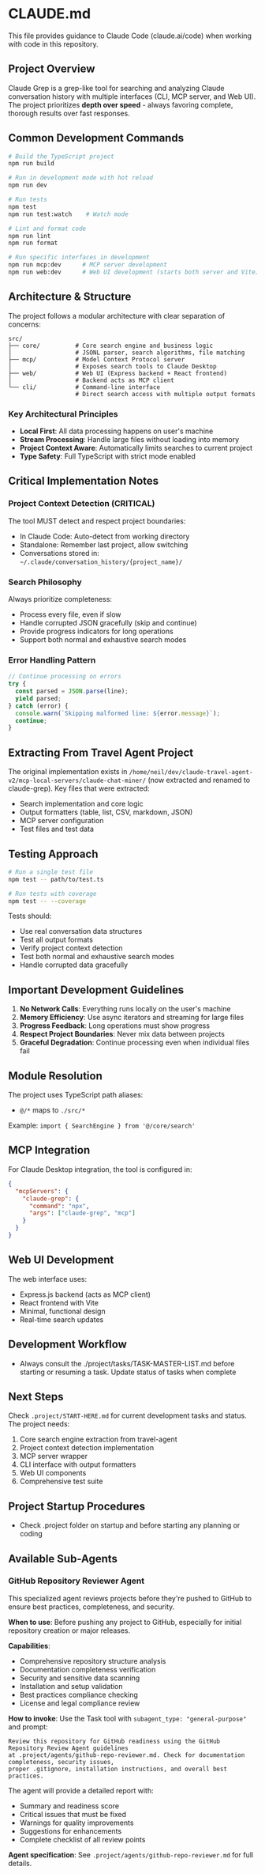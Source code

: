 # CLAUDE.md

This file provides guidance to Claude Code (claude.ai/code) when working with code in this repository.

## Project Overview

Claude Grep is a grep-like tool for searching and analyzing Claude conversation history with multiple interfaces (CLI, MCP server, and Web UI). The project prioritizes **depth over speed** - always favoring complete, thorough results over fast responses.

## Common Development Commands

```bash
# Build the TypeScript project
npm run build

# Run in development mode with hot reload
npm run dev

# Run tests
npm test
npm run test:watch    # Watch mode

# Lint and format code
npm run lint
npm run format

# Run specific interfaces in development
npm run mcp:dev      # MCP server development
npm run web:dev      # Web UI development (starts both server and Vite)
```

## Architecture & Structure

The project follows a modular architecture with clear separation of concerns:

```
src/
├── core/          # Core search engine and business logic
│                  # JSONL parser, search algorithms, file matching
├── mcp/           # Model Context Protocol server
│                  # Exposes search tools to Claude Desktop
├── web/           # Web UI (Express backend + React frontend)
│                  # Backend acts as MCP client
└── cli/           # Command-line interface
                   # Direct search access with multiple output formats
```

### Key Architectural Principles
- **Local First**: All data processing happens on user's machine
- **Stream Processing**: Handle large files without loading into memory
- **Project Context Aware**: Automatically limits searches to current project
- **Type Safety**: Full TypeScript with strict mode enabled

## Critical Implementation Notes

### Project Context Detection (CRITICAL)
The tool MUST detect and respect project boundaries:
- In Claude Code: Auto-detect from working directory
- Standalone: Remember last project, allow switching
- Conversations stored in: `~/.claude/conversation_history/{project_name}/`

### Search Philosophy
Always prioritize completeness:
- Process every file, even if slow
- Handle corrupted JSON gracefully (skip and continue)
- Provide progress indicators for long operations
- Support both normal and exhaustive search modes

### Error Handling Pattern
```typescript
// Continue processing on errors
try {
  const parsed = JSON.parse(line);
  yield parsed;
} catch (error) {
  console.warn(`Skipping malformed line: ${error.message}`);
  continue;
}
```

## Extracting From Travel Agent Project

The original implementation exists in `/home/neil/dev/claude-travel-agent-v2/mcp-local-servers/claude-chat-miner/` (now extracted and renamed to claude-grep). Key files that were extracted:
- Search implementation and core logic
- Output formatters (table, list, CSV, markdown, JSON)
- MCP server configuration
- Test files and test data

## Testing Approach

```bash
# Run a single test file
npm test -- path/to/test.ts

# Run tests with coverage
npm test -- --coverage
```

Tests should:
- Use real conversation data structures
- Test all output formats
- Verify project context detection
- Test both normal and exhaustive search modes
- Handle corrupted data gracefully

## Important Development Guidelines

1. **No Network Calls**: Everything runs locally on the user's machine
2. **Memory Efficiency**: Use async iterators and streaming for large files
3. **Progress Feedback**: Long operations must show progress
4. **Respect Project Boundaries**: Never mix data between projects
5. **Graceful Degradation**: Continue processing even when individual files fail

## Module Resolution

The project uses TypeScript path aliases:
- `@/*` maps to `./src/*`

Example: `import { SearchEngine } from '@/core/search'`

## MCP Integration

For Claude Desktop integration, the tool is configured in:
```json
{
  "mcpServers": {
    "claude-grep": {
      "command": "npx",
      "args": ["claude-grep", "mcp"]
    }
  }
}
```

## Web UI Development

The web interface uses:
- Express.js backend (acts as MCP client)
- React frontend with Vite
- Minimal, functional design
- Real-time search updates

## Development Workflow

- Always consult the ./project/tasks/TASK-MASTER-LIST.md before starting or resuming a task. Update status of tasks when complete 

## Next Steps

Check `.project/START-HERE.md` for current development tasks and status. The project needs:
1. Core search engine extraction from travel-agent
2. Project context detection implementation
3. MCP server wrapper
4. CLI interface with output formatters
5. Web UI components
6. Comprehensive test suite

## Project Startup Procedures

- Check .project folder on startup and before starting any planning or coding

## Available Sub-Agents

### GitHub Repository Reviewer Agent

This specialized agent reviews projects before they're pushed to GitHub to ensure best practices, completeness, and security.

**When to use**: Before pushing any project to GitHub, especially for initial repository creation or major releases.

**Capabilities**:
- Comprehensive repository structure analysis
- Documentation completeness verification  
- Security and sensitive data scanning
- Installation and setup validation
- Best practices compliance checking
- License and legal compliance review

**How to invoke**: Use the Task tool with `subagent_type: "general-purpose"` and prompt:
```
Review this repository for GitHub readiness using the GitHub Repository Review Agent guidelines 
at .project/agents/github-repo-reviewer.md. Check for documentation completeness, security issues, 
proper .gitignore, installation instructions, and overall best practices.
```

The agent will provide a detailed report with:
- Summary and readiness score
- Critical issues that must be fixed
- Warnings for quality improvements
- Suggestions for enhancements
- Complete checklist of all review points

**Agent specification**: See `.project/agents/github-repo-reviewer.md` for full details.